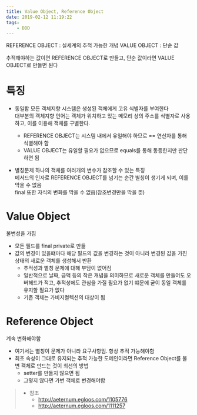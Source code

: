 ```yaml
---
title: Value Object, Reference Object
date: 2019-02-12 11:19:22
tags:
	- DDD
---
```


REFERENCE OBJECT : 실세계의 추적 가능한 개념
VALUE OBJECT : 단순 값

추적해야하는 값이면 REFERENCE OBJECT로 만들고, 단순 값이라면 VALUE OBJECT로 만들면 된다

# 특징
- 동일함
모든 객체지향 시스템은 생성된 객체에게 고유 식별자를 부여한다  
대부분의 객체지향 언어는 객체가 위치하고 있는 메모리 상의 주소를 식별자로 사용하고, 이를 이용해 객체를 구별한다.  
	- REFERENCE OBJECT는 시스템 내에서 유일해야 하므로 == 연산자를 통해 식별해야 함  
	- VALUE OBJECT는 유일할 필요가 없으므로 equals를 통해 동등한지만 판단하면 됨  

- 별칭문제
하나의 객체를 여러개의 변수가 참조할 수 있는 특징  
메서드의 인자로 REFERENCE OBJECT를 넘기는 순간 별칭이 생기게 되며, 이를 막을 수 없음  
final 또한 자식의 변화를 막을 수 없음(참조변경만을 막을 뿐)  

# Value Object
불변성을 가짐
- 모든 필드를 final private로 만듦  
- 값의 변경이 있을떄마다 해당 필드의 값을 변경하는 것이 아니라 변경된 값을 가진상태의 새로운 객체를 생성해서 반환  
	- 추적성과 별칭 문제에 대해 부담이 없어짐  
	- 일반적으로 날짜, 금액 등의 작은 개념을 의미하므로 새로운 객체를 만들어도 오버헤드가 적고, 추적성에도 관심을 가질 필요가 없기 떄문에 굳이 동일 객체를 유지할 필요가 없다  
	- 기존 객체는 가비지컬렉션의 대상이 됨  

# Reference Object
계속 변화해야함  
- 여기서는 별칭이 문제가 아니라 요구사항임. 항상 추적 가능해야함  
- 최초 속성이 그대로 유지되는 추적 가능한 도메인이라면 Reference Object를 불변 객체로 만드는 것이 최선의 방법  
	- setter를 만들지 않으면 됨  
	- 그렇지 않다면 가변 객체로 변경해야함  

> - 참조  
> 	- <http://aeternum.egloos.com/1105776>  
>	- <http://aeternum.egloos.com/1111257>  

<!-- more -->